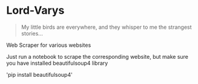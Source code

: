 # Lord-Varys

> My little birds are everywhere, and they whisper to me the strangest stories...

Web Scraper for various websites

Just run a notebook to scrape the corresponding website, 
but make sure you have installed beautifulsoup4 library

'pip install beautifulsoup4'
